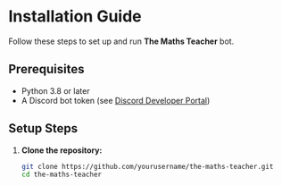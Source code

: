 # Installation Guide

Follow these steps to set up and run **The Maths Teacher** bot.

## Prerequisites
- Python 3.8 or later
- A Discord bot token (see [Discord Developer Portal](https://discord.com/developers/applications))

## Setup Steps

1. **Clone the repository:**
   ```bash
   git clone https://github.com/yourusername/the-maths-teacher.git
   cd the-maths-teacher
